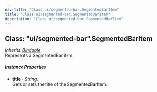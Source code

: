 ```yaml
---
nav-title: "Class ui/segmented-bar.SegmentedBarItem"
title: "Class ui/segmented-bar.SegmentedBarItem"
description: "Class ui/segmented-bar.SegmentedBarItem"
---
```

## Class: "ui/segmented-bar".SegmentedBarItem  
_Inherits:_ [_Bindable_](../../ui/core/bindable/Bindable.md)  
Represents a SegmentedBar item.

##### Instance Properties
 - **title** - _String_.    
  Gets or sets the title of the SegmentedBarItem.